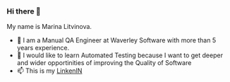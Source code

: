 ### Hi there 👋

My name is Marina Litvinova.
- 🔭 I am a Manual QA Engineer at Waverley Software with more than 5 years experience.
- 🌱 I would like to learn Automated Testing because I want to get deeper and wider opportinities of improving the Quality of Software
- 📫 This is my [LinkenIN](https://www.linkedin.com/in/marina-romanko-8a4651104/)

<!--
**LitvinovaM/LitvinovaM** is a ✨ _special_ ✨ repository because its `README.md` (this file) appears on your GitHub profile.

Here are some ideas to get you started:

- 🔭 I’m currently working on ...
- 🌱 I’m currently learning ...
- 👯 I’m looking to collaborate on ...
- 🤔 I’m looking for help with ...
- 💬 Ask me about ...
- 📫 How to reach me: ...
- 😄 Pronouns: ...
- ⚡ Fun fact: ...
-->
